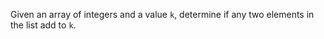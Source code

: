 Given an array of integers and a value ``k``, determine if any two elements in the list add to ``k``.